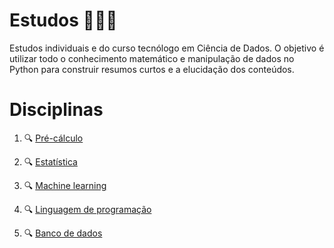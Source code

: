 # Estudos 👩🏻‍💻 

Estudos individuais e do curso tecnólogo em Ciência de Dados. O objetivo é utilizar todo o conhecimento matemático e manipulação de dados no Python para construir resumos curtos e a elucidação dos conteúdos.


# Disciplinas

1. 🔍 [Pré-cálculo](https://github.com/deborabmfreitas/data-science-technologist/tree/main/pre-calculo)

2. 🔍 [Estatística](https://github.com/deborabmfreitas/data-science-technologist/tree/main/estatistica)

3. 🔍 [Machine learning](https://github.com/deborabmfreitas/data-science-technologist/tree/main/machine-learning)

4. 🔍 [Linguagem de programação]()

5. 🔍 [Banco de dados]()
